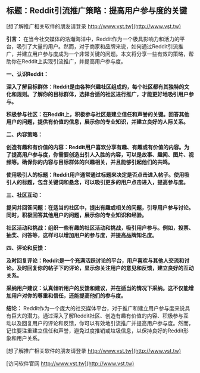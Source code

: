 ## **标题：Reddit引流推广策略：提高用户参与度的关键**

[想了解推广相关软件的朋友请登录 http://www.vst.tw](http://www.vst.tw)

**引言：**
在当今社交媒体的浩瀚海洋中，Reddit作为一个极具影响力和活力的平台，吸引了大量的用户。然而，对于商家和品牌来说，如何通过Reddit引流推广，并建立用户参与度成为一个非常关键的问题。本文将分享一些有效的策略，帮助你在Reddit上实现引流推广，并提高用户参与度。

**一、认识Reddit：**

**深入了解目标群体：Reddit是由各种兴趣社区组成的，每个社区都有其独特的文化和规则。了解你的目标群体，选择合适的社区进行推广，才能更好地吸引用户参与。**

**积极参与社区：在Reddit上，积极参与社区是建立信任和声誉的关键。回答其他用户的问题，提供有价值的信息，展示你的专业知识，并建立良好的人际关系。**

**二、内容策略：**

**创造有趣和有价值的内容：Reddit用户喜欢分享有趣、有趣或有价值的内容。为了提高用户参与度，你需要创造出引人入胜的内容，可以是故事、趣闻、图片、视频等。确保你的内容与目标群体的兴趣相关，并且能够引起他们的共鸣。**

**使用吸引人的标题：Reddit用户通常通过标题来决定是否点击进入帖子。使用吸引人的标题，包含关键词和悬念，可以吸引更多的用户点击进入，提高参与度。**

**三、社区互动：**

**提问并回答问题：在适当的社区中，提出有趣或相关的问题，引导用户参与讨论。同时，积极回答其他用户的问题，展示你的专业知识和经验。**

**社区活动和挑战：组织一些有趣的社区活动和挑战，吸引用户参与。例如，投票、抽奖、问答等，这样可以增加用户的参与度，并提高品牌知名度。**

**四、评论和反馈：**

**及时回复评论：Reddit是一个充满活跃讨论的平台，用户喜欢与其他人交流和讨论。及时回复你的帖子下的评论，显示你关注用户的意见和反馈，建立良好的互动关系。**

**采纳用户建议：认真倾听用户的反馈和建议，并在适当的情况下采纳。这不仅能增加用户对你的尊重和信任，还能提高他们的参与度。**

**结论：**
Reddit作为一个庞大的社交媒体平台，对于推广和建立用户参与度来说具有巨大的潜力。通过深入了解Reddit社区、创造有趣有价值的内容、积极参与互动以及回复用户的评论和反馈，你可以有效地引流推广并提高用户参与度。然而，记住要注重建立信任和声誉，避免过度推销或垃圾信息，以保持良好的Reddit形象和用户关系。

[想了解推广相关软件的朋友请登录 http://www.vst.tw](http://www.vst.tw)


[访问软件官网 http://www.vst.tw](http://www.vst.tw)
